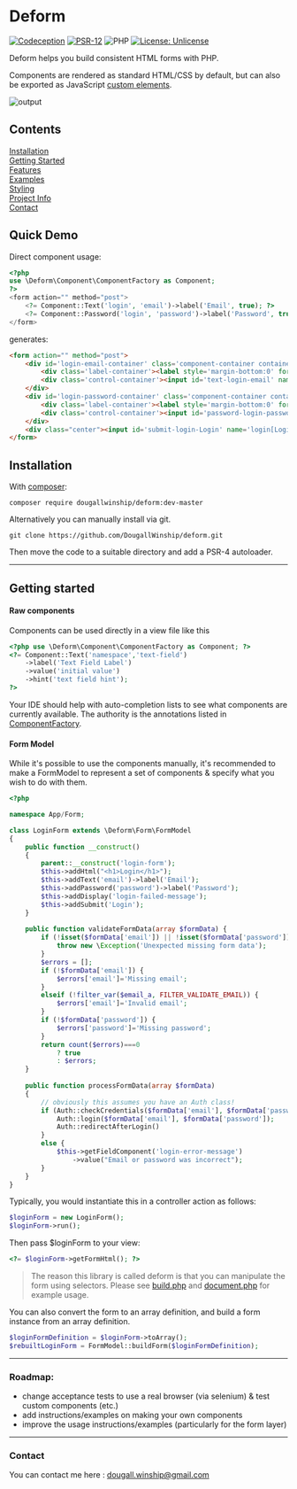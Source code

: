 
# Deform

[![Codeception](https://img.shields.io/github/actions/workflow/status/DougallWinship/deform/codeception.yml?branch=master&label=Codeception&style=flat-square)](https://github.com/DougallWinship/deform/actions/workflows/codeception.yml)
[![PSR-12](https://img.shields.io/github/actions/workflow/status/DougallWinship/deform/phpcs.yml?branch=master&label=PSR-12&style=flat-square)](https://github.com/DougallWinship/deform/actions/workflows/phpcs.yml)
![PHP](https://img.shields.io/badge/PHP-%5E8.3-8892BF?logo=php&style=flat-square)
[![License: Unlicense](https://img.shields.io/badge/license-Unlicense-blue.svg?style=flat-square)](https://github.com/DougallWinship/deform/blob/master/LICENSE)

Deform helps you build consistent HTML forms with PHP.

Components are rendered as standard HTML/CSS by default, but can also be exported as JavaScript 
[custom elements](https://developer.mozilla.org/en-US/docs/Web/API/Web_components/Using_custom_elements).

![output](./docs/example.gif)

## Contents
[Installation](#installation)  
[Getting Started](#getting-started)  
[Features](./docs/Features.md)  
[Examples](./docs/Examples.md)  
[Styling](./docs/Styling.md)  
[Project Info](./docs/ProjectInfo.md)  
[Contact](#contact)

## Quick Demo

Direct component usage:
```php
<?php
use \Deform\Component\ComponentFactory as Component;
?>
<form action="" method="post">
    <?= Component::Text('login', 'email')->label('Email', true); ?>
    <?= Component::Password('login', 'password')->label('Password', true); ?>
</form>
```
generates:
```html
<form action="" method="post">
    <div id='login-email-container' class='component-container container-type-text'>
        <div class='label-container'><label style='margin-bottom:0' for='text-login-email'>Email <span class="required">*</span></label></div>
        <div class='control-container'><input id='text-login-email' name='login[email]' type='text'></div>
    </div>
    <div id='login-password-container' class='component-container container-type-password'>
        <div class='label-container'><label style='margin-bottom:0' for='password-login-password'>Password <span class="required">*</span></label></div>
        <div class='control-container'><input id='password-login-password' name='login[password]' type='password'></div>
    </div>
    <div class="center"><input id='submit-login-Login' name='login[Login]' type='submit' value='Login'></div>
</form>
```

## Installation
<a name='installation'></a>

With [composer](https://getcomposer.org/):

```
composer require dougallwinship/deform:dev-master
```

Alternatively you can manually install via git.
```
git clone https://github.com/DougallWinship/deform.git
```

Then move the code to a suitable directory and add a PSR-4 autoloader.

___

## Getting started
<a name='getting-started'></a>

#### Raw components
Components can be used directly in a view file like this
```php
<?php use \Deform\Component\ComponentFactory as Component; ?>
<?= Component::Text('namespace','text-field')
    ->label('Text Field Label')
    ->value('initial value')
    ->hint('text field hint');
?>
```
Your IDE should help with auto-completion lists to see what components are currently
available. The authority is the annotations listed in [ComponentFactory](./src/Deform/Component/ComponentFactory.php).

#### Form Model
While it's possible to use the components manually, it's recommended to make a FormModel to represent a set of
components & specify what you wish to do with them.
```php
<?php

namespace App/Form;

class LoginForm extends \Deform\Form\FormModel
{
    public function __construct() 
    {
        parent::__construct('login-form');
        $this->addHtml("<h1>Login</h1>");
        $this->addText('email')->label('Email');
        $this->addPassword('password')->label('Password');
        $this->addDisplay('login-failed-message');
        $this->addSubmit('Login');
    }
    
    public function validateFormData(array $formData) {
        if (!isset($formData['email']) || !isset($formData['password'])) {
            throw new \Exception('Unexpected missing form data');
        }
        $errors = [];
        if (!$formData['email']) {
            $errors['email']='Missing email';
        }
        elseif (!filter_var($email_a, FILTER_VALIDATE_EMAIL)) {
            $errors['email']='Invalid email';
        }
        if (!$formData['password']) {
            $errors['password']='Missing password';
        }
        return count($errors)===0 
            ? true 
            : $errors;
    }
    
    public function processFormData(array $formData) 
    {
        // obviously this assumes you have an Auth class!
        if (Auth::checkCredentials($formData['email'], $formData['password'])) {
            Auth::login($formData['email'], $formData['password']);
            Auth::redirectAfterLogin()
        }
        else {
            $this->getFieldComponent('login-error-message')
                ->value("Email or password was incorrect");
        }
    }
}
```

Typically, you would instantiate this in a controller action as follows:
```php
$loginForm = new LoginForm();
$loginForm->run();
```
Then pass $loginForm to your view:
```php
<?= $loginForm->getFormHtml(); ?>
```

> The reason this library is called deform is that you can manipulate the form using selectors. 
> Please see [build.php](./tests/_data/public/form/build.php)
> and [document.php](./tests/_data/public/html/document.php) for example usage.

You can also convert the form to an array definition, and build a form instance from an array definition.
```php
$loginFormDefinition = $loginForm->toArray();
$rebuiltLoginForm = FormModel::buildForm($loginFormDefinition);
```
___

### Roadmap:
* change acceptance tests to use a real browser (via selenium) & test custom components (etc.)
* add instructions/examples on making your own components
* improve the usage instructions/examples (particularly for the form layer)

___

### Contact
<a name='contact'></a>

You can contact me here : [dougall.winship@gmail.com](mailto:dougall.winship@gmail.com)